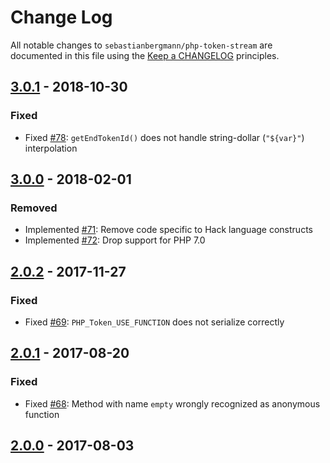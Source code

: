 # Change Log

All notable changes to `sebastianbergmann/php-token-stream` are documented in this file using the [Keep a CHANGELOG](http://keepachangelog.com/) principles.

## [3.0.1] - 2018-10-30

### Fixed

* Fixed [#78](https://github.com/sebastianbergmann/php-token-stream/pull/78): `getEndTokenId()` does not handle string-dollar (`"${var}"`) interpolation

## [3.0.0] - 2018-02-01

### Removed

* Implemented [#71](https://github.com/sebastianbergmann/php-token-stream/issues/71): Remove code specific to Hack language constructs
* Implemented [#72](https://github.com/sebastianbergmann/php-token-stream/issues/72): Drop support for PHP 7.0

## [2.0.2] - 2017-11-27

### Fixed

* Fixed [#69](https://github.com/sebastianbergmann/php-token-stream/issues/69): `PHP_Token_USE_FUNCTION` does not serialize correctly

## [2.0.1] - 2017-08-20

### Fixed

* Fixed [#68](https://github.com/sebastianbergmann/php-token-stream/issues/68): Method with name `empty` wrongly recognized as anonymous function

## [2.0.0] - 2017-08-03

[3.0.1]: https://github.com/sebastianbergmann/php-token-stream/compare/3.0.0...3.0.1
[3.0.0]: https://github.com/sebastianbergmann/php-token-stream/compare/2.0...3.0.0
[2.0.2]: https://github.com/sebastianbergmann/php-token-stream/compare/2.0.1...2.0.2
[2.0.1]: https://github.com/sebastianbergmann/php-token-stream/compare/2.0.0...2.0.1
[2.0.0]: https://github.com/sebastianbergmann/php-token-stream/compare/1.4.11...2.0.0
